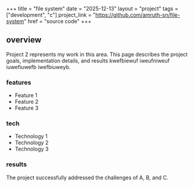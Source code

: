 +++
title = "file system"
date = "2025-12-13"
layout = "project"
tags = ["development", "c"]
project_link = "https://github.com/amruth-sn/file-system"
href = "source code"
+++

## overview

Project 2 represents my work in this area. This page describes the project goals, implementation details, and results kwefbiewuf iweufniweuf iuwefiuwefb iwefbiuweyb.

### features

- Feature 1
- Feature 2
- Feature 3

### tech

- Technology 1
- Technology 2
- Technology 3

### results

The project successfully addressed the challenges of A, B, and C. 